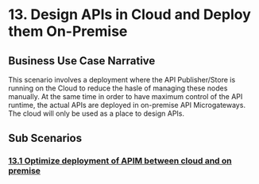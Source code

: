 # 13. Design APIs in Cloud and Deploy them On-Premise

## Business Use Case Narrative
This scenario involves a deployment where the API Publisher/Store is running on the Cloud to reduce the hasle of managing these nodes manually.
At the same time in order to have maximum control of the API runtime, the actual APIs are deployed in on-premise API Microgateways.
The cloud will only be used as a place to design APIs.

## Sub Scenarios

### [13.1 Optimize deployment of APIM between cloud and on premise](13.1-optimize-deployment-of-apim-between-cloud-and-on-premise)
